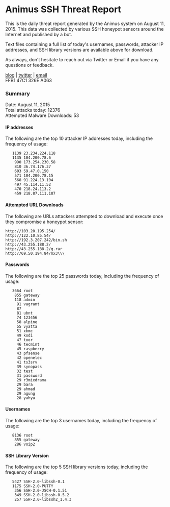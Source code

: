 # Animus SSH Threat Report

This is the daily threat report generated by the Animus system on August 11, 2015. This data was collected by various SSH honeypot sensors around the Internet and published by a bot.  

Text files containing a full list of today's usernames, passwords, attacker IP addresses, and SSH library versions are available above for download.  

As always, don't hesitate to reach out via Twitter or Email if you have any questions or feedback.  

[blog](http://morris.guru) | [twitter](https://twitter.com/andrew___morris) | [email](mailto:andrew@morris.guru)  
FFB1 47C1 326E A063  

### Summary

Date: August 11, 2015  
Total attacks today: 12376  
Attempted Malware Downloads: 53 

#### IP addresses
The following are the top 10 attacker IP addresses today, including the frequency of usage:
```
   1139 23.234.224.118
   1135 104.200.78.6
    990 173.254.230.58
    810 36.74.176.37
    603 59.47.0.150
    571 104.200.78.15
    568 91.224.13.104
    497 45.114.11.52
    470 218.24.113.2
    459 218.87.111.107
```

#### Attempted URL Downloads
The following are URLs attackers attempted to download and execute once they compromise a honeypot sensor:
```
http://103.20.195.254/
http://122.10.85.54/
http://192.3.207.242/bin.sh
http://43.255.188.2/
http://43.255.188.2/g.rar
http://69.50.194.84/mx3\\\
```

#### Passwords
The following are the top 25 passwords today, including the frequency of usage:
```
   3664 root
    855 gateway
    118 admin
     91 vagrant
     87 
     81 ubnt
     74 123456
     58 alpine
     55 vyatta
     51 xbmc
     49 kodi
     47 toor
     46 tecmint
     45 raspberry
     43 pfsense
     42 openelec
     41 ts3srv
     39 synopass
     32 test
     31 password
     29 r3mixdrama
     29 bara
     29 ahmad
     29 agung
     28 yahya
```

#### Usernames
The following are the top 3 usernames today, including the frequency of usage:
```
   8136 root
    855 gateway
    286 voip2
```

#### SSH Library Version
The following are the top 5 SSH library versions today, including the frequency of usage:
```
   5427 SSH-2.0-libssh-0.1
   1175 SSH-2.0-PUTTY
    356 SSH-2.0-JSCH-0.1.51
    349 SSH-2.0-libssh-0.5.2
    257 SSH-2.0-libssh2_1.4.3
```
